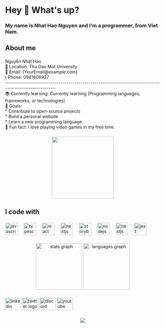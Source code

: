<h1 align="left">Hey 👋 What's up?</h1>

###

<h3 align="left">My name is Nhat Hao Nguyen and I'm a programmer, from Viet Nam.</h3>

###

<h2 align="left">About me</h2>

###

<p align="left">Nguyễn Nhật Hào<br>📍 Location: Thu Dau Mot University<br>📧 Email: [YourEmail@example.com]<br>📞 Phone: 0941608937<br>-------------------------------------------------------------------------------------------------------<br>📚 Currently learning: Currently learning [Programming languages, frameworks, or technologies]<br>🎯 Goals: <br>* Contribute to open-source projects<br>* Build a personal website<br>* Learn a new programming language.<br>🎲 Fun fact: I love playing video games in my free time.</p>

###

<div align="center">
  <img height="200" src="https://th.bing.com/th/id/R.29f5c52c290790e7713096ea2452328e?rik=drgZ7Cn9dDu2wA&riu=http%3a%2f%2f2sao.vietnamnetjsc.vn%2fimages%2f2017%2f06%2f07%2f14%2f43%2fMeo-danh-may-AVA.gif&ehk=kUPgIJc1KL3JXMiv59Zcognr8OeJcAy3Bi%2bDGThgttU%3d&risl=1&pid=ImgRaw&r=0"  />
</div>

###

<h2 align="left">I code with</h2>

###

<div align="left">
  <img src="https://cdn.jsdelivr.net/gh/devicons/devicon/icons/javascript/javascript-original.svg" height="40" alt="javascript logo"  />
  <img width="12" />
  <img src="https://cdn.jsdelivr.net/gh/devicons/devicon/icons/typescript/typescript-original.svg" height="40" alt="typescript logo"  />
  <img width="12" />
  <img src="https://cdn.jsdelivr.net/gh/devicons/devicon/icons/react/react-original.svg" height="40" alt="react logo"  />
  <img width="12" />
  <img src="https://cdn.jsdelivr.net/gh/devicons/devicon/icons/nextjs/nextjs-original.svg" height="40" alt="nextjs logo"  />
  <img width="12" />
  <img src="https://cdn.jsdelivr.net/gh/devicons/devicon/icons/storybook/storybook-original.svg" height="40" alt="storybook logo"  />
  <img width="12" />
  <img src="https://cdn.jsdelivr.net/gh/devicons/devicon/icons/nodejs/nodejs-original.svg" height="40" alt="nodejs logo"  />
  <img width="12" />
  <img src="https://cdn.jsdelivr.net/gh/devicons/devicon/icons/nestjs/nestjs-original.svg" height="40" alt="nestjs logo"  />
  <img width="12" />
  <img src="https://cdn.jsdelivr.net/gh/devicons/devicon/icons/jest/jest-plain.svg" height="40" alt="jest logo"  />
</div>

###



###

<div align="center">
  <img src="https://github-readme-stats.vercel.app/api?username=MrCatIsMe&hide_title=false&hide_rank=false&show_icons=true&include_all_commits=true&count_private=true&disable_animations=false&theme=dracula&locale=en&hide_border=false&order=1" height="150" alt="stats graph"  />
  <img src="https://github-readme-stats.vercel.app/api/top-langs?username=MrCatIsMe&locale=en&hide_title=false&layout=compact&card_width=320&langs_count=5&theme=dracula&hide_border=false&order=2" height="150" alt="languages graph"  />
</div>

###

<div align="left">
  <img src="https://raw.githubusercontent.com/maurodesouza/profile-readme-generator/master/src/assets/icons/social/linkedin/default.svg" width="52" height="40" alt="linkedin logo"  />
  <img src="https://raw.githubusercontent.com/maurodesouza/profile-readme-generator/master/src/assets/icons/social/twitter/default.svg" width="52" height="40" alt="twitter logo"  />
  <img src="https://raw.githubusercontent.com/maurodesouza/profile-readme-generator/master/src/assets/icons/social/discord/default.svg" width="52" height="40" alt="discord logo"  />
  <img src="https://raw.githubusercontent.com/maurodesouza/profile-readme-generator/master/src/assets/icons/social/youtube/default.svg" width="52" height="40" alt="youtube logo"  />
</div>

###

<div align="center">
  <img src="https://profile-counter.glitch.me/MrCatIsMe/count.svg?"  />
</div>

###
